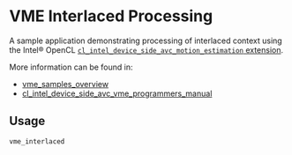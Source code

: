 # VME Interlaced Processing
A sample application demonstrating processing of interlaced context using the Intel® OpenCL [`cl_intel_device_side_avc_motion_estimation` extension](https://www.khronos.org/registry/OpenCL/extensions/intel/cl_intel_device_side_avc_motion_estimation.txt).

More information can be found in:
* [vme_samples_overview](../../../docs/presentations/vme_samples_overview.pdf)
* [cl_intel_device_side_avc_vme_programmers_manual](../../../docs/programmer_guides/cl_intel_device_side_avc_vme_programmers_manual.pdf)

## Usage
    vme_interlaced
